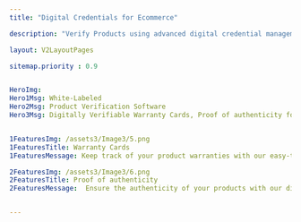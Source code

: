 ```yaml
---
title: "Digital Credentials for Ecommerce"

description: "Verify Products using advanced digital credential management software"

layout: V2LayoutPages

sitemap.priority : 0.9


HeroImg: 
Hero1Msg: White-Labeled
Hero2Msg: Product Verification Software
Hero3Msg: Digitally Verifiable Warranty Cards, Proof of authenticity for ecommerce.


1FeaturesImg: /assets3/Image3/5.png
1FeaturesTitle: Warranty Cards
1FeaturesMessage: Keep track of your product warranties with our easy-to-use digital credential management software. Simply create your warranty cards with our secure platform and access & manage them anytime, anywhere. Say goodbye to lost or misplaced paper documents and hello to streamlined organization for your e-commerce business.

2FeaturesImg: /assets3/Image3/6.png
2FeaturesTitle: Proof of authenticity
2FeaturesMessage:  Ensure the authenticity of your products with our digital credential management software. Easily upload and store your proof of authenticity documents, such as certificates of authenticity, on our secure platform. No more lost or hard-to-find paper documents. Our software makes it easy to provide proof of authenticity to your customers, boosting their trust in your e-commerce business.


---
```


